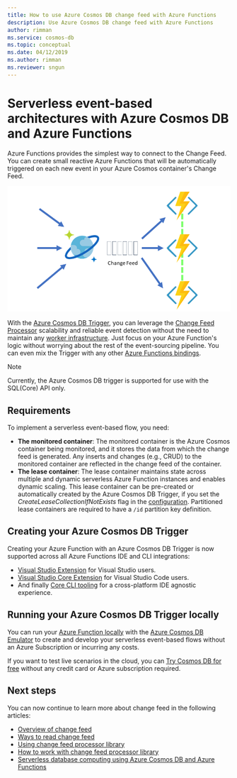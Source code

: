 ```yaml
---
title: How to use Azure Cosmos DB change feed with Azure Functions
description: Use Azure Cosmos DB change feed with Azure Functions 
author: rimman
ms.service: cosmos-db
ms.topic: conceptual
ms.date: 04/12/2019
ms.author: rimman
ms.reviewer: sngun
---
```


# Serverless event-based architectures with Azure Cosmos DB and Azure Functions

Azure Functions provides the simplest way to connect to the Change Feed. You can create small reactive Azure Functions that will be automatically triggered on each new event in your Azure Cosmos container's Change Feed.

![Serverless event-based Functions working with the Azure Cosmos DB Trigger](./media/change-feed-functions/functions.png)

With the [Azure Cosmos DB Trigger](../azure-functions/functions-bindings-cosmosdb-v2.md#trigger), you can leverage the [Change Feed Processor](./change-feed-processor.md) scalability and reliable event detection without the need to maintain any [worker infrastructure](./change-feed-processor.md#implementing-the-change-feed-processor-library). Just focus on your Azure Function's logic without worrying about the rest of the event-sourcing pipeline. You can even mix the Trigger with any other [Azure Functions bindings](../azure-functions/functions-triggers-bindings.md#supported-bindings).

> [!NOTE]
> Currently, the Azure Cosmos DB trigger is supported for use with the SQL(Core) API only.

## Requirements

To implement a serverless event-based flow, you need:

* **The monitored container**: The monitored container is the Azure Cosmos container being monitored, and it stores the data from which the change feed is generated. Any inserts and changes (e.g., CRUD) to the monitored container are reflected in the change feed of the container.
* **The lease container**: The lease container maintains state across multiple and dynamic serverless Azure Function instances and enables dynamic scaling. This lease container can be pre-created or automatically created by the Azure Cosmos DB Trigger, if you set the *CreateLeaseCollectionIfNotExists* flag in the [configuration](../azure-functions/functions-bindings-cosmosdb-v2.md#trigger---configuration). Partitioned lease containers are required to have a `/id` partition key definition.

## Creating your Azure Cosmos DB Trigger

Creating your Azure Function with an Azure Cosmos DB Trigger is now supported across all Azure Functions IDE and CLI integrations:

* [Visual Studio Extension](../azure-functions/functions-develop-vs.md) for Visual Studio users.
* [Visual Studio Core Extension](https://code.visualstudio.com/tutorials/functions-extension/create-function) for Visual Studio Code users.
* And finally [Core CLI tooling](../azure-functions/functions-run-local.md#create-func) for a cross-platform IDE agnostic experience.

## Running your Azure Cosmos DB Trigger locally

You can run your [Azure Function locally](../azure-functions/functions-develop-local.md) with the [Azure Cosmos DB Emulator](./local-emulator.md) to create and develop your serverless event-based flows without an Azure Subscription or incurring any costs.

If you want to test live scenarios in the cloud, you can [Try Cosmos DB for free](https://azure.microsoft.com/try/cosmosdb/) without any credit card or Azure subscription required.

## Next steps

You can now continue to learn more about change feed in the following articles:

* [Overview of change feed](change-feed.md)
* [Ways to read change feed](read-change-feed.md)
* [Using change feed processor library](change-feed-processor.md)
* [How to work with change feed processor library](change-feed-processor.md)
* [Serverless database computing using Azure Cosmos DB and Azure Functions](serverless-computing-database.md)
